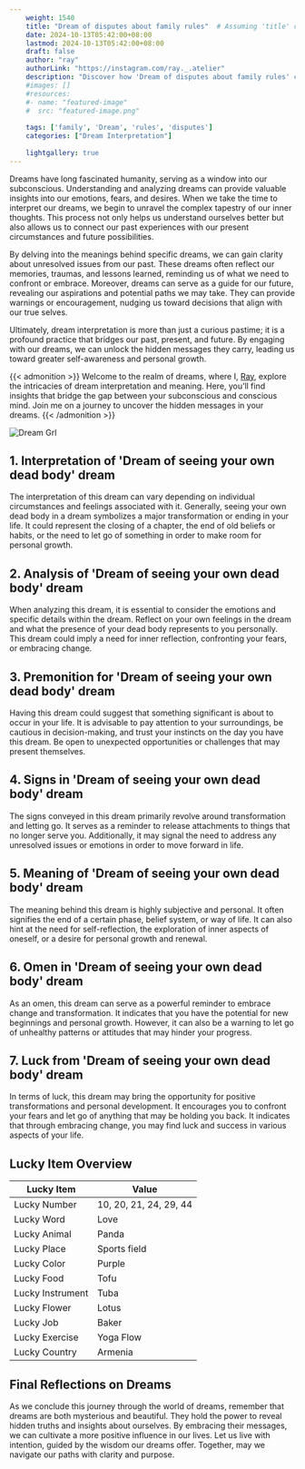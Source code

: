 ```yaml
---
    weight: 1540
    title: "Dream of disputes about family rules"  # Assuming 'title' column exists
    date: 2024-10-13T05:42:00+08:00
    lastmod: 2024-10-13T05:42:00+08:00
    draft: false
    author: "ray"
    authorLink: "https://instagram.com/ray._.atelier"
    description: "Discover how 'Dream of disputes about family rules' can interpret your future and uncover its significant meanings in your life."
    #images: []
    #resources:
    #- name: "featured-image"
    #  src: "featured-image.png"
    
    tags: ['family', 'Dream', 'rules', 'disputes']
    categories: ["Dream Interpretation"]
    
    lightgallery: true
---
```

    
Dreams have long fascinated humanity, serving as a window into our subconscious. Understanding and analyzing dreams can provide valuable insights into our emotions, fears, and desires. When we take the time to interpret our dreams, we begin to unravel the complex tapestry of our inner thoughts. This process not only helps us understand ourselves better but also allows us to connect our past experiences with our present circumstances and future possibilities.

By delving into the meanings behind specific dreams, we can gain clarity about unresolved issues from our past. These dreams often reflect our memories, traumas, and lessons learned, reminding us of what we need to confront or embrace. Moreover, dreams can serve as a guide for our future, revealing our aspirations and potential paths we may take. They can provide warnings or encouragement, nudging us toward decisions that align with our true selves.

Ultimately, dream interpretation is more than just a curious pastime; it is a profound practice that bridges our past, present, and future. By engaging with our dreams, we can unlock the hidden messages they carry, leading us toward greater self-awareness and personal growth.

{{< admonition >}}
Welcome to the realm of dreams, where I, [Ray](https://instagram.com/ray._.atelier), explore the intricacies of dream interpretation and meaning. Here, you’ll find insights that bridge the gap between your subconscious and conscious mind. Join me on a journey to uncover the hidden messages in your dreams.
{{< /admonition >}}

![Dream Grl](https://cdn.pixabay.com/photo/2017/11/02/03/35/gothic-2910057_1280.jpg "Dream Grl")

## 1. Interpretation of 'Dream of seeing your own dead body' dream
 The interpretation of this dream can vary depending on individual circumstances and feelings associated with it. Generally, seeing your own dead body in a dream symbolizes a major transformation or ending in your life. It could represent the closing of a chapter, the end of old beliefs or habits, or the need to let go of something in order to make room for personal growth.

## 2. Analysis of 'Dream of seeing your own dead body' dream
 When analyzing this dream, it is essential to consider the emotions and specific details within the dream. Reflect on your own feelings in the dream and what the presence of your dead body represents to you personally. This dream could imply a need for inner reflection, confronting your fears, or embracing change.

## 3. Premonition for 'Dream of seeing your own dead body' dream
 Having this dream could suggest that something significant is about to occur in your life. It is advisable to pay attention to your surroundings, be cautious in decision-making, and trust your instincts on the day you have this dream. Be open to unexpected opportunities or challenges that may present themselves.

## 4. Signs in 'Dream of seeing your own dead body' dream
 The signs conveyed in this dream primarily revolve around transformation and letting go. It serves as a reminder to release attachments to things that no longer serve you. Additionally, it may signal the need to address any unresolved issues or emotions in order to move forward in life.

## 5. Meaning of 'Dream of seeing your own dead body' dream
 The meaning behind this dream is highly subjective and personal. It often signifies the end of a certain phase, belief system, or way of life. It can also hint at the need for self-reflection, the exploration of inner aspects of oneself, or a desire for personal growth and renewal.

## 6. Omen in 'Dream of seeing your own dead body' dream
 As an omen, this dream can serve as a powerful reminder to embrace change and transformation. It indicates that you have the potential for new beginnings and personal growth. However, it can also be a warning to let go of unhealthy patterns or attitudes that may hinder your progress.

## 7. Luck from 'Dream of seeing your own dead body' dream
 In terms of luck, this dream may bring the opportunity for positive transformations and personal development. It encourages you to confront your fears and let go of anything that may be holding you back. It indicates that through embracing change, you may find luck and success in various aspects of your life.

## Lucky Item Overview
| Lucky Item          | Value              |
|---------------|--------------------|
| Lucky Number        | 10, 20, 21, 24, 29, 44  |
| Lucky Word          | Love |
| Lucky Animal        | Panda |
| Lucky Place         | Sports field     |
| Lucky Color         | Purple     |
| Lucky Food          | Tofu      |
| Lucky Instrument    | Tuba |
| Lucky Flower        | Lotus    |
| Lucky Job           | Baker       |
| Lucky Exercise      | Yoga Flow  |
| Lucky Country       | Armenia    |


##  Final Reflections on Dreams

As we conclude this journey through the world of dreams, remember that dreams are both mysterious and beautiful. They hold the power to reveal hidden truths and insights about ourselves. By embracing their messages, we can cultivate a more positive influence in our lives. Let us live with intention, guided by the wisdom our dreams offer. Together, may we navigate our paths with clarity and purpose.
